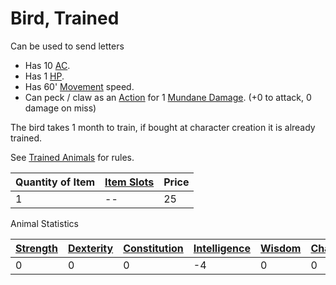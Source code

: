 # Bird, Trained

Can be used to send letters
- Has 10 [AC](../../../../Player%20Characters/Derived%20Statistics/Armor%20Class.md).
- Has 1 [HP](../../../../../Player%20Characters/Derived%20Statistics/Health%20Points.md). 
- Has 60' [Movement](../../../../../Game%20Procedures/Movement.md) speed.
- Can peck / claw as an [Action](../../../../../Game%20Procedures/Action.md) for 1 [Mundane Damage](../../../../../Damage%20Types/Mundane%20Damage.md). (+0 to attack, 0 damage on miss)

The bird takes 1 month to train, if bought at character creation it is already trained.

See [Trained Animals](../../../Trained%20Animals.md) for rules.

| Quantity of Item | [Item Slots](../../../../../Player%20Characters/Derived%20Statistics/Item%20Slots.md) | Price |
| ---------------- | ------------------------------------------------------------------------------------- | ----- |
| 1                | --                                                                                    | 25    |
Animal Statistics

| [Strength](../../../../../Player%20Characters/Chosen%20Statistics/Strength.md) | [Dexterity](../../../../../Player%20Characters/Chosen%20Statistics/Dexterity.md) | [Constitution](../../../../../Player%20Characters/Chosen%20Statistics/Constitution.md) | [Intelligence](../../../../../Player%20Characters/Chosen%20Statistics/Intelligence.md) | [Wisdom](../../../../../Player%20Characters/Chosen%20Statistics/Wisdom.md)<br> | [Charisma](../../../../../Player%20Characters/Chosen%20Statistics/Charisma.md)<br> |
| ------------------------------------------------------------------------------ | -------------------------------------------------------------------------------- | -------------------------------------------------------------------------------------- | -------------------------------------------------------------------------------------- | ------------------------------------------------------------------------------ | ---------------------------------------------------------------------------------- |
| 0                                                                              | 0                                                                                | 0                                                                                      | -4                                                                                     | 0                                                                              | 0                                                                                  |
